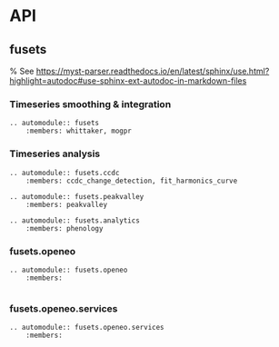# API

## fusets

% See https://myst-parser.readthedocs.io/en/latest/sphinx/use.html?highlight=autodoc#use-sphinx-ext-autodoc-in-markdown-files

### Timeseries smoothing & integration

```{eval-rst}
.. automodule:: fusets
    :members: whittaker, mogpr

```

### Timeseries analysis

```{eval-rst}
.. automodule:: fusets.ccdc
    :members: ccdc_change_detection, fit_harmonics_curve
    
.. automodule:: fusets.peakvalley
    :members: peakvalley

.. automodule:: fusets.analytics
    :members: phenology

```


### fusets.openeo

```{eval-rst}
.. automodule:: fusets.openeo
    :members:
    
```

### fusets.openeo.services

```{eval-rst}
.. automodule:: fusets.openeo.services
    :members:
    
```